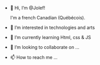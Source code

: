 - 👋 Hi, I’m @Jolef!

     I'm a french Canadian (Québécois).
     
     
- 👀 I’m interested in technologies and arts
- 🌱 I’m currently learning Html, css & JS
- 💞️ I’m looking to collaborate on ...
- 📫 How to reach me ...
